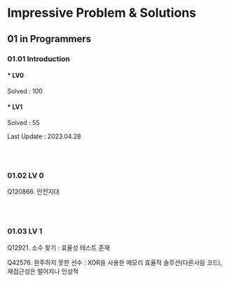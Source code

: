 # Impressive Problem & Solutions

## 01 in Programmers
### 01.01 Introduction
#### * LV0
 Solved : 100
#### * LV1
 Solved : 55

Last Update : 2023.04.28

<br><br>
### 01.02 LV 0 

Q120866. 안전지대


<br><br>
### 01.03 LV 1

Q12921. 소수 찾기 : 효율성 테스트 존재

Q42576. 완주하지 못한 선수 : XOR을 사용한 메모리 효율적 솔루션(다른사람 코드), 재접근성은 떨어지나 인상적


